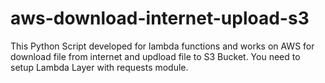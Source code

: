 # aws-download-internet-upload-s3

This Python Script developed for lambda functions and works on AWS for download file from internet and updload file to S3 Bucket. You need to setup Lambda Layer with requests module.
